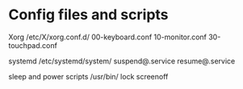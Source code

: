 # Config files and scripts

Xorg 
/etc/X/xorg.conf.d/
00-keyboard.conf
10-monitor.conf
30-touchpad.conf

systemd
/etc/systemd/system/
suspend@.service
resume@.service

sleep and power scripts
/usr/bin/
lock
screenoff


